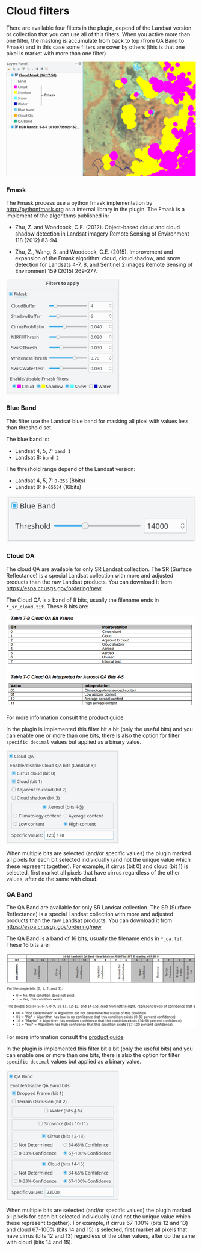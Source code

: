 # Cloud filters

There are available four filters in the plugin, depend of the Landsat version or collection that you can use all of this filters. When you active more than one filter, the masking is accumulate from back to top (from QA Band to Fmask) and in this case some filters are cover by others (this is that one pixel is market with more than one filter)

![](img/filters_layers.png)

### Fmask

The Fmask process use a python fmask implementation by  http://pythonfmask.org as a internal library in the plugin. The Fmask is a implement of the algorithms published in:

* Zhu, Z. and Woodcock, C.E. (2012). Object-based cloud and cloud shadow detection in Landsat imagery Remote Sensing of Environment 118 (2012) 83-94.

* Zhu, Z., Wang, S. and Woodcock, C.E. (2015). Improvement and expansion of the Fmask algorithm: cloud, cloud shadow, and snow detection for Landsats 4-7, 8, and Sentinel 2 images Remote Sensing of Environment 159 (2015) 269-277.

![](img/filter_fmask.png)

### Blue Band

This filter use the Landsat blue band for masking all pixel with values less than threshold set.

The blue band is:

* Landsat 4, 5, 7: `band 1`
* Landsat 8: `band 2`

The threshold range depend of the Landsat version:

* Landsat 4, 5, 7: `0-255` (8bits)
* Landsat 8: `0-65534` (16bits)

![](img/filter_blue_band.png)

### Cloud QA

The cloud QA are available for only SR Landsat collection. The SR (Surface Reflectance) is a special Landsat collection with more and adjusted products than the raw Landsat products. You can download it from https://espa.cr.usgs.gov/ordering/new

The Cloud QA is a band of 8 bits, usually the filename ends in `*_sr_cloud.tif`. These 8 bits are:

![](img/filter_cloud_qa_bits.png)

For more information consult the [product guide](http://landsat.usgs.gov/documents/provisional_lasrc_product_guide.pdf)

In the plugin is implemented this filter bit a bit (only the useful bits) and you can enable one or more than one bits, there is also the option for filter `specific decimal` values but applied as a binary value.

![](img/filter_cloud_qa.png)

When multiple bits are selected (and/or specific values) the plugin marked all pixels for each bit selected individually (and not the unique value which these represent together). For example, if cirrus (bit 0) and cloud (bit 1) is selected, first market all pixels that have cirrus regardless of the other values, after do the same with cloud.

### QA Band


The QA Band are available for only SR Landsat collection. The SR (Surface Reflectance) is a special Landsat collection with more and adjusted products than the raw Landsat products. You can download it from https://espa.cr.usgs.gov/ordering/new

The QA Band is a band of 16 bits, usually the filename ends in `*_qa.tif`. These 16 bits are:

![](img/filter_qa_band_bits.png)

For more information consult the [product guide](http://landsat.usgs.gov/qualityband.php)

In the plugin is implemented this filter bit a bit (only the useful bits) and you can enable one or more than one bits, there is also the option for filter `specific decimal` values but applied as a binary value.

![](img/filter_qa_band.png)

When multiple bits are selected (and/or specific values) the plugin marked all pixels for each bit selected individually (and not the unique value which these represent together). For example, if cirrus 67-100% (bits 12 and 13) and cloud 67-100% (bits 14 and 15) is selected, first market all pixels that have cirrus (bits 12 and 13) regardless of the other values, after do the same with cloud (bits 14 and 15).